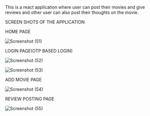 
This is a react application where user can post their movies and give reviews and other user can also post their thoughts on the movie.

SCREEN SHOTS OF THE APPLICATION


HOME PAGE

![Screenshot (51)](https://user-images.githubusercontent.com/22121873/227791140-23cc58ba-0cde-4996-8254-77513b993f5b.png)

LOGIN PAGE(OTP BASED LOGIN)

![Screenshot (52)](https://user-images.githubusercontent.com/22121873/227791175-a2df8e79-222e-4937-8095-e1a561238dcf.png)

![Screenshot (53)](https://user-images.githubusercontent.com/22121873/227791227-03af70b5-f1b2-45c7-a236-a5a189c73a54.png)

ADD MOVIE PAGE

![Screenshot (54)](https://user-images.githubusercontent.com/22121873/227791247-9eb95f20-bf30-4f18-b79e-4bac2442a549.png)


REVIEW POSTING PAGE

![Screenshot (55)](https://user-images.githubusercontent.com/22121873/227791273-93d180b3-2844-4d38-aa7f-33e39a471cfc.png)
